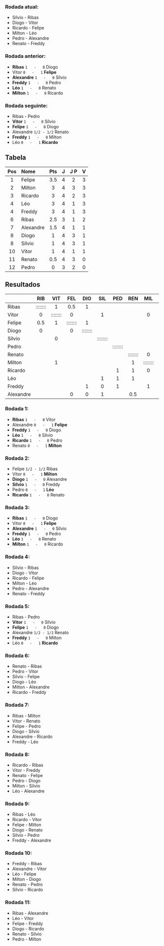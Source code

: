 ### Rodada atual:
* Sílvio     -     Ribas
* Diogo     -     Vitor
* Ricardo     -     Felipe
* Milton     -     Léo
* Pedro     -     Alexandre
* Renato     -     Freddy

### Rodada anterior:
* **Ribas**  `1   -   0`  Diogo
* Vitor `0   -   1` **Felipe**
* **Alexandre**  `1   -   0`  Sílvio
* **Freddy**  `1   -   0`  Pedro
* **Léo**  `1   -   0`  Renato
* **Milton**  `1   -   0`  Ricardo

### Rodada seguinte:
* Ribas     -     Pedro
* **Vitor**  `1   -   0`  Sílvio
* **Felipe**  `1   -   0`  Diogo
* Alexandre `1/2 - 1/2` Renato
* **Freddy**  `1   -   0`  Milton
* Léo `0   -   1` **Ricardo**

## Tabela

| Pos | Nome | Pts | J | J P | V |
| :---: | :--- | :---: | :---: | :---: | :---: |
| 1 | Felipe | 3.5 | 4 | 2 | 3 |
| 2 | Milton | 3 | 4 | 3 | 3 |
| 3 | Ricardo | 3 | 4 | 2 | 3 |
| 4 | Léo | 3 | 4 | 1 | 3 |
| 4 | Freddy | 3 | 4 | 1 | 3 |
| 6 | Ribas | 2.5 | 3 | 1 | 2 |
| 7 | Alexandre | 1.5 | 4 | 1 | 1 |
| 8 | Diogo | 1 | 4 | 3 | 1 |
| 8 | Sílvio | 1 | 4 | 3 | 1 |
| 10 | Vitor | 1 | 4 | 1 | 1 |
| 11 | Renato | 0.5 | 4 | 3 | 0 |
| 12 | Pedro | 0 | 3 | 2 | 0 |

## Resultados

| | RIB | VIT | FEL | DIO | SIL | PED | REN | MIL | RIC | LEO | FRE | ALE | Pts |
| :--- | :---: | :---: | :---: | :---: | :---: | :---: | :---: | :---: | :---: | :---: | :---: | :---: | :---: |
| Ribas | :::::::: | 1 | 0.5 | 1 |  |  |  |  |  |  |  |  | 2.5 |
| Vitor | 0 | :::::::: | 0 |  | 1 |  |  | 0 |  |  |  |  | 1 |
| Felipe | 0.5 | 1 | :::::::: | 1 |  |  |  |  |  |  |  | 1 | 3.5 |
| Diogo | 0 |  | 0 | :::::::: |  |  |  |  |  |  | 0 | 1 | 1 |
| Sílvio |  | 0 |  |  | :::::::: |  |  |  |  | 0 | 1 | 0 | 1 |
| Pedro |  |  |  |  |  | :::::::: |  |  | 0 | 0 | 0 |  | 0 |
| Renato |  |  |  |  |  |  | :::::::: | 0 | 0 | 0 |  | 0.5 | 0.5 |
| Milton |  | 1 |  |  |  |  | 1 | :::::::: | 1 |  | 0 |  | 3 |
| Ricardo |  |  |  |  |  | 1 | 1 | 0 | :::::::: | 1 |  |  | 3 |
| Léo |  |  |  |  | 1 | 1 | 1 |  | 0 | :::::::: |  |  | 3 |
| Freddy |  |  |  | 1 | 0 | 1 |  | 1 |  |  | :::::::: |  | 3 |
| Alexandre |  |  | 0 | 0 | 1 |  | 0.5 |  |  |  |  | :::::::: | 1.5 |

### Rodada 1:
* **Ribas**  `1   -   0`  Vitor
* Alexandre `0   -   1` **Felipe**
* **Freddy**  `1   -   0`  Diogo
* **Léo**  `1   -   0`  Sílvio
* **Ricardo**  `1   -   0`  Pedro
* Renato `0   -   1` **Milton**

### Rodada 2:
* Felipe `1/2 - 1/2` Ribas
* Vitor `0   -   1` **Milton**
* **Diogo**  `1   -   0`  Alexandre
* **Sílvio**  `1   -   0`  Freddy
* Pedro `0   -   1` **Léo**
* **Ricardo**  `1   -   0`  Renato

### Rodada 3:
* **Ribas**  `1   -   0`  Diogo
* Vitor `0   -   1` **Felipe**
* **Alexandre**  `1   -   0`  Sílvio
* **Freddy**  `1   -   0`  Pedro
* **Léo**  `1   -   0`  Renato
* **Milton**  `1   -   0`  Ricardo

### Rodada 4:
* Sílvio     -     Ribas
* Diogo     -     Vitor
* Ricardo     -     Felipe
* Milton     -     Léo
* Pedro     -     Alexandre
* Renato     -     Freddy

### Rodada 5:
* Ribas     -     Pedro
* **Vitor**  `1   -   0`  Sílvio
* **Felipe**  `1   -   0`  Diogo
* Alexandre `1/2 - 1/2` Renato
* **Freddy**  `1   -   0`  Milton
* Léo `0   -   1` **Ricardo**

### Rodada 6:
* Renato     -     Ribas
* Pedro     -     Vitor
* Sílvio     -     Felipe
* Diogo     -     Léo
* Milton     -     Alexandre
* Ricardo     -     Freddy

### Rodada 7:
* Ribas     -     Milton
* Vitor     -     Renato
* Felipe     -     Pedro
* Diogo     -     Sílvio
* Alexandre     -     Ricardo
* Freddy     -     Léo

### Rodada 8:
* Ricardo     -     Ribas
* Vitor     -     Freddy
* Renato     -     Felipe
* Pedro     -     Diogo
* Milton     -     Sílvio
* Léo     -     Alexandre

### Rodada 9:
* Ribas     -     Léo
* Ricardo     -     Vitor
* Felipe     -     Milton
* Diogo     -     Renato
* Sílvio     -     Pedro
* Freddy     -     Alexandre

### Rodada 10:
* Freddy     -     Ribas
* Alexandre     -     Vitor
* Léo     -     Felipe
* Milton     -     Diogo
* Renato     -     Pedro
* Sílvio     -     Ricardo

### Rodada 11:
* Ribas     -     Alexandre
* Léo     -     Vitor
* Felipe     -     Freddy
* Diogo     -     Ricardo
* Renato     -     Sílvio
* Pedro     -     Milton

